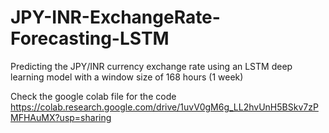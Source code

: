 # JPY-INR-ExchangeRate-Forecasting-LSTM
Predicting the JPY/INR currency exchange rate using an LSTM deep learning model with a window size of 168 hours (1 week)

Check the google colab file for the code 
https://colab.research.google.com/drive/1uvV0gM6g_LL2hvUnH5BSkv7zPMFHAuMX?usp=sharing
